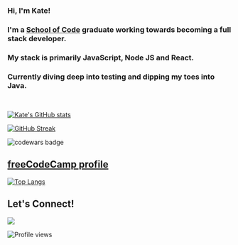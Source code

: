### Hi, I'm Kate!

### I'm a [School of Code](https://www.schoolofcode.co.uk/) graduate working towards becoming a full stack developer.

### My stack is primarily JavaScript, Node JS and React.

### Currently diving deep into testing and dipping my toes into Java.

<br/>

[![Kate's GitHub stats](https://github-readme-stats.vercel.app/api?username=E-K8&show_icons=true&theme=tokyonight)](https://github.com/E-K8/github-readme-stats)

[![GitHub Streak](https://github-readme-streak-stats.herokuapp.com?user=E-K8&date_format=M%20j%5B%2C%20Y%5D)](https://git.io/streak-stats)

![codewars badge](https://www.codewars.com/users/E-K8/badges/large)

## [freeCodeCamp profile](https://www.freecodecamp.org/tricoteka)

[![Top Langs](https://github-readme-stats.vercel.app/api/top-langs/?username=E-K8&layout=donut&theme=radical&langs_count=8)](https://github.com/anuraghazra/github-readme-stats)

## Let's Connect!

[<img src="https://img.shields.io/badge/LinkedIn-0077B5?style=for-the-badge&logo=linkedin&logoColor=white" />](https://www.linkedin.com/in/katplat/)

![Profile views](https://komarev.com/ghpvc/?username=E-K8&label=PROFILE+VIEWS&color=10866E)
